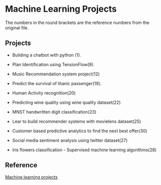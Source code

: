 # Machine Learning Projects

The numbers in the round brackets are the reference numbers from the original file.

## Projects

* Building a chatbot with python (1).

* Plan Identification using TensionFlow(9).

* Music Recommendation system project(12)

* Predict the survival of titanic passenger(19).

* Human Activity recognition(20)

* Predicting wine quality using wine quality dataset(22)

* MNST handwritten digit classification(23)

* Lear to build recommender systems with movielens dataset(25)

* Customer based predictive analytics to find the next best offer(30)

* Social media sentiment analysis using twitter dataset(27)

* Iris flowers classification - Supervised machine learning algorithms(28)

## Reference

[Machine learning projects](https://www.project-pro.online/t0m2kojs3y)